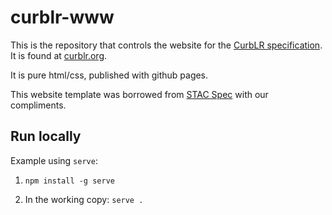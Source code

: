 # curblr-www

This is the repository that controls the website for the [CurbLR specification](http://github.com/sharedstreets/curblr). It is found at [curblr.org](http://curblr.org). 

It is pure html/css, published with github pages.

This website template was borrowed from [STAC Spec](https://stacspec.org/) with our compliments.

## Run locally

Example using `serve`:

1. ```npm install -g serve```

2. In the working copy:
```serve .```
